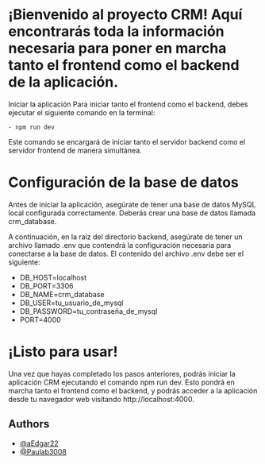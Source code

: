 # ¡Bienvenido al proyecto CRM! Aquí encontrarás toda la información necesaria para poner en marcha tanto el frontend como el backend de la aplicación.

Iniciar la aplicación
Para iniciar tanto el frontend como el backend, debes ejecutar el siguiente comando en la terminal:

    - npm run dev
    
Este comando se encargará de iniciar tanto el servidor backend como el servidor frontend de manera simultánea.

# Configuración de la base de datos
Antes de iniciar la aplicación, asegúrate de tener una base de datos MySQL local configurada correctamente. Deberás crear una base de datos llamada crm_database.

A continuación, en la raíz del directorio backend, asegúrate de tener un archivo llamado .env que contendrá la configuración necesaria para conectarse a la base de datos. El contenido del archivo .env debe ser el siguiente:

 - DB_HOST=localhost
- DB_PORT=3306
 - DB_NAME=crm_database
- DB_USER=tu_usuario_de_mysql
- DB_PASSWORD=tu_contraseña_de_mysql
- PORT=4000

# ¡Listo para usar!
Una vez que hayas completado los pasos anteriores, podrás iniciar la aplicación CRM ejecutando el comando npm run dev. Esto pondrá en marcha tanto el frontend como el backend, y podrás acceder a la aplicación desde tu navegador web visitando http://localhost:4000.
## Authors

- [@aEdgar22](https://github.com/aEdgar22)
- [@Paulab3008](https://github.com/Paulab3008)

